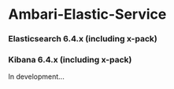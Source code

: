 # Ambari-Elastic-Service
### Elasticsearch 6.4.x (including x-pack) 
### Kibana 6.4.x (including x-pack) 

In development...

